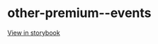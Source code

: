 # other-premium--events

[View in storybook](https://raw.githack.com/Independent-Digital-News-and-Media-Ltd/indy-branch-review/PR-7558-sb/index.html?path=/story/other-premium--events)